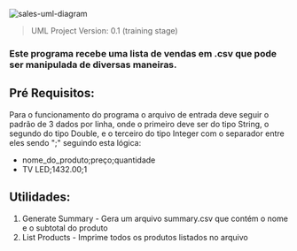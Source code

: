 ![sales-uml-diagram](https://user-images.githubusercontent.com/108235878/204113455-47230e23-69b7-400a-a70d-069fed9b59da.png)

> UML Project Version: 0.1 (training stage)

### Este programa recebe uma lista de vendas em .csv que pode ser manipulada de diversas maneiras.

## Pré Requisitos:

Para o funcionamento do programa o arquivo de entrada deve seguir o padrão de 3 dados por linha, onde o primeiro deve ser do tipo String, o segundo do tipo Double, e o terceiro do tipo Integer com o separador entre eles sendo ";" seguindo esta lógica:

* nome_do_produto;preço;quantidade
* TV LED;1432.00;1

## Utilidades:

1) Generate Summary - Gera um arquivo summary.csv que contém o nome e o subtotal do produto
2) List Products - Imprime todos os produtos listados no arquivo